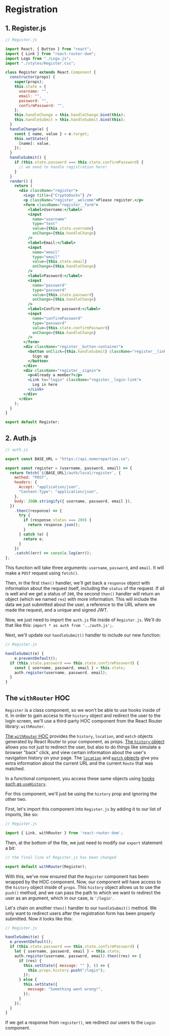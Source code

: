 # Registration

## 1. Register.js

```jsx
// Register.js

import React, { Button } from "react";
import { Link } from "react-router-dom";
import Logo from "./Logo.js";
import "./styles/Register.css";

class Register extends React.Component {
  constructor(props) {
    super(props);
    this.state = {
      username: "",
      email: "",
      password: "",
      confirmPassword: "",
    };
    this.handleChange = this.handleChange.bind(this);
    this.handleSubmit = this.handleSubmit.bind(this);
  }
  handleChange(e) {
    const { name, value } = e.target;
    this.setState({
      [name]: value,
    });
  }
  handleSubmit() {
    if (this.state.password === this.state.confirmPassword) {
      // we need to handle registration here!
    }
  }
  render() {
    return (
      <div className="register">
        <Logo title={"CryptoDucks"} />
        <p className="register__welcome">Please register.</p>
        <form className="register__form">
          <label>Username:</label>
          <input
            name="username"
            type="text"
            value={this.state.username}
            onChange={this.handleChange}
          />
          <label>Email:</label>
          <input
            name="email"
            type="email"
            value={this.state.email}
            onChange={this.handleChange}
          />
          <label>Password:</label>
          <input
            name="password"
            type="password"
            value={this.state.password}
            onChange={this.handleChange}
          />
          <label>Confirm password:</label>
          <input
            name="confirmPassword"
            type="password"
            value={this.state.confirmPassword}
            onChange={this.handleChange}
          />
        </form>
        <div className="register__button-container">
          <button onClick={this.handleSubmit} className="register__link">
            Sign up
          </button>
        </div>
        <div className="register__signin">
          <p>Already a member?</p>
          <Link to="login" className="register__login-link">
            Log in here
          </Link>
        </div>
      </div>
    );
  }
}

export default Register;
```

## 2. Auth.js

```jsx
// auth.js

export const BASE_URL = "https://api.nomoreparties.co";

export const register = (username, password, email) => {
  return fetch(`${BASE_URL}/auth/local/register`, {
    method: "POST",
    headers: {
      Accept: "application/json",
      "Content-Type": "application/json",
    },
    body: JSON.stringify({ username, password, email }),
  })
    .then((response) => {
      try {
        if (response.status === 200) {
          return response.json();
        }
      } catch (e) {
        return e;
      }
    })
    .catch((err) => console.log(err));
};
```

This function will take three arguments: `username`, `password`, and `email`. It will make a `POST` request using `fetch()`.

Then, in the first `then()` handler, we'll get back a `response` object with information about the request itself, including the `status` of the request. If all is well and we get a status of `200`, the second `then()` handler will return an object (which we named `res`) with more information. This will include the data we just submitted about the user, a reference to the URL where we made the request, and a unique and signed JWT.

Now, we just need to import the `auth.js` file inside of `Register.js`. We'll do that like this: `import * as auth from '../auth.js';`.

Next, we'll update our `handleSubmit()` handler to include our new function:

```jsx
// Register.js

handleSubmit(e) {
    e.preventDefault();
  if (this.state.password === this.state.confirmPassword) {
    const { username, password, email } = this.state;
    auth.register(username, password, email);
  }
}
```

## The `withRouter` HOC

`Register` is a class component, so we won't be able to use hooks inside of it. In order to gain access to the `history` object and redirect the user to the login screen, we'll use a third-party HOC component from the React Router library: `withRouter`.

[The `withRouter` HOC](https://reactrouter.com/web/api/withRouter) provides the `history`, `location`, and `match` objects generated by React Router to your component, as props. [The `history` object](https://reactrouter.com/web/api/history) allows you not just to redirect the user, but also to do things like simulate a browser "back" click, and view certain information about the user's navigation history on your page. The [`location`](https://reactrouter.com/web/api/location) and [`match` objects](https://reactrouter.com/web/api/match) give you extra information about the current URL and the current `Route` that was matched.

In a functional component, you access these same objects using [hooks such as `useHistory`](https://reactrouter.com/web/api/Hooks/usehistory).

For this component, we'll just be using the `history` prop and ignoring the other two.

First, let's import this component into `Register.js` by adding it to our list of imports, like so:

```jsx
// Register.js

import { Link, withRouter } from 'react-router-dom';
```

Then, at the bottom of the file, we just need to modify our `export` statement a bit:

```jsx
// the final line of Register.js has been changed

export default withRouter(Register);
```

With this, we've now ensured that the `Register` component has been wrapped by the HOC component. Now, our component will have access to the `history` object inside of `props`. This `history` object allows us to use the `push()` method, and we can pass the path to which we want to redirect the user as an argument, which in our case, is `'/login'`.

Let's chain on another `then()` handler to our `handleSubmit()` method. We only want to redirect users after the registration form has been properly submitted. Now it looks like this:

```jsx
// Register.js

handleSubmit(e) {
  e.preventDefault();
  if (this.state.password === this.state.confirmPassword) {
    let { username, password, email } = this.state;
    auth.register(username, password, email).then((res) => {
      if (res) {
        this.setState({ message: "" }, () => {
          this.props.history.push("/login");
        });
      } else {
        this.setState({
          message: "Something went wrong!",
        });
      }
    });
  }
}
```

If we get a response from `register()`, we redirect our users to the `Login` component.